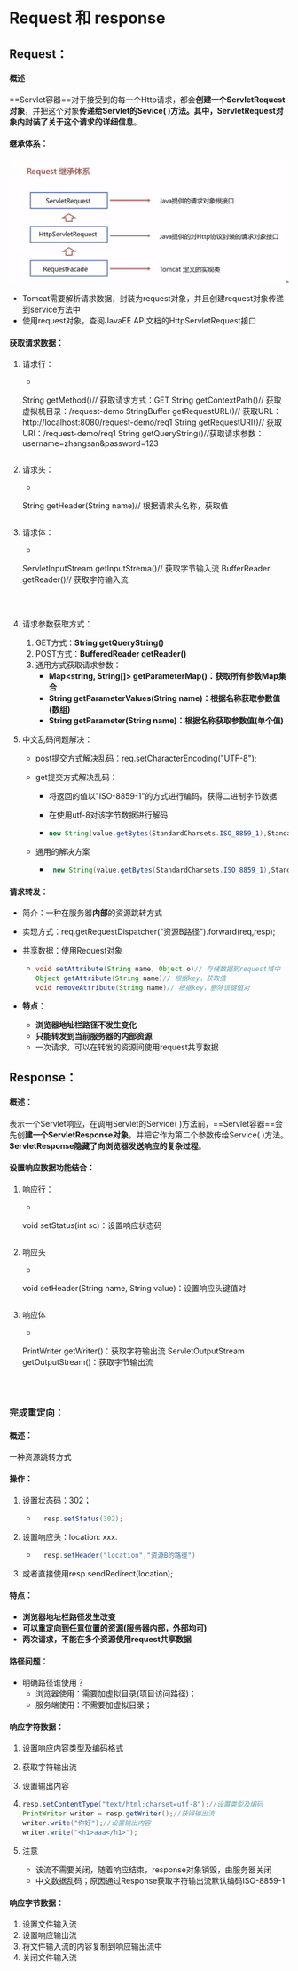# Request 和 response

## Request：

#### 概述

==Servlet容器==对于接受到的每一个Http请求，都会**创建一个ServletRequest对象**，并把这个对象**传递给Servlet的Sevice( )**方法。其中，ServletRequest对象内**封装了关于这个请求的详细信息**。

#### 继承体系：



![request的继承体系](../images/request的继承体系.jpg)

- Tomcat需要解析请求数据，封装为request对象，并且创建request对象传递到service方法中
- 使用request对象，查阅JavaEE API文档的HttpServletRequest接口

#### 获取请求数据：

1. 请求行：

   - ```java
   	String getMethod()// 获取请求方式：GET
   	String getContextPath()// 获取虚拟机目录：/request-demo
   	StringBuffer getRequestURL()// 获取URL：http://localhost:8080/request-demo/req1
   	String getRequestURI()// 获取URI：/request-demo/req1
   	String getQueryString()//获取请求参数：username=zhangsan&password=123
   	```

2. 请求头：

   - ```java
   	String getHeader(String name)// 根据请求头名称，获取值
   	```

3. 请求体：

   - ```java
   	ServletInputStream getInputStrema()// 获取字节输入流
   	BufferReader getReader()// 获取字符输入流
   	```

   	

4. 请求参数获取方式：

   1. GET方式：**String getQueryString()**
   2. POST方式：**BufferedReader getReader()**
   3. 通用方式获取请求参数：
      - **Map<string, String[]> getParameterMap()：获取所有参数Map集合**
      - **String getParameterValues(String name)：根据名称获取参数值(数组)**
      - **String getParameter(String name)：根据名称获取参数值(单个值)** 

5. 中文乱码问题解决：

   - post提交方式解决乱码：req.setCharacterEncoding("UTF-8");

   - get提交方式解决乱码：

     - 将返回的值以"ISO-8859-1"的方式进行编码，获得二进制字节数据

     - 在使用utf-8对该字节数据进行解码

     - ```java
       new String(value.getBytes(StandardCharsets.ISO_8859_1),StandardCharsets.UTF_8);
       ```

   - 通用的解决方案

     - ```java
     	new String(value.getBytes(StandardCharsets.ISO_8859_1),StandardCharsets.UTF_8);
     	```

#### 请求转发：

- 简介：一种在服务器**内部**的资源跳转方式
- 实现方式：req.getRequestDispatcher("资源B路径").forward(req,resp);
- 共享数据：使用Request对象
  - ```java
  	void setAttribute(String name, Object o)// 存储数据到request域中
  	Object getAttribute(String name)// 根据key，获取值
  	void removeAttribute(String name)// 根据key，删除该键值对
  	```
- **特点**：
  
  - **浏览器地址栏路径不发生变化**
  - **只能转发到当前服务器的内部资源**
  - 一次请求，可以在转发的资源间使用request共享数据







## Response：

#### 概述：

表示一个Servlet响应，在调用Servlet的Service( )方法前，==Servlet容器==会先创**建一个ServletResponse对象**，并把它作为第二个参数传给Service( )方法。**ServletResponse隐藏了向浏览器发送响应的复杂过程**。

#### 设置响应数据功能结合：

1. 响应行：
   - ```java
   	void setStatus(int sc)：设置响应状态码
   	```
2. 响应头
   - ```java
   	void setHeader(String name, String value)：设置响应头键值对
   	```
3. 响应体
   - ```java
   	PrintWriter getWriter()：获取字符输出流
   	ServletOutputStream getOutputStream()：获取字节输出流
   	```
   
   	

### 完成重定向：

#### 概述：

一种资源跳转方式

#### 操作：

1. 设置状态码：302；						

	- ```java
		resp.setStatus(302);
		```

2. 设置响应头：location: xxx.    	   

	- ```java 
		resp.setHeader("location","资源B的路径")
		```

3. 或者直接使用resp.sendRedirect(location);

#### 特点：

- **浏览器地址栏路径发生改变**
- **可以重定向到任意位置的资源(服务器内部，外部均可)**
- **两次请求，不能在多个资源使用request共享数据**

#### 路径问题：

- 明确路径谁使用？
  - 浏览器使用：需要加虚拟目录(项目访问路径)；
  - 服务端使用：不需要加虚拟目录；

#### 响应字符数据：

1. 设置响应内容类型及编码格式

2. 获取字符输出流

3. 设置输出内容

4. ```java
   resp.setContentType("text/html;charset=utf-8");//设置类型及编码
   PrintWriter writer = resp.getWriter();//获得输出流
   writer.write("你好");//设置输出内容
   writer.write("<h1>aaa</h1>");
   ```

5. 注意

   - 该流不需要关闭，随着响应结束，response对象销毁，由服务器关闭
   - 中文数据乱码；原因通过Response获取字符输出流默认编码ISO-8859-1

#### 响应字节数据：

1. 设置文件输入流
2. 设置响应输出流
3. 将文件输入流的内容复制到响应输出流中
4. 关闭文件输入流



